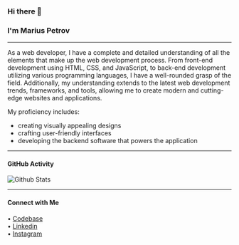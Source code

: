 ### Hi there 👋 

### I'm Marius Petrov

--- 

As a web developer, I have a complete and detailed understanding of all the elements that make up the web development process. From front-end development using HTML, CSS, and JavaScript, to back-end development utilizing various programming languages, I have a well-rounded grasp of the field. Additionally, my understanding extends to the latest web development trends, frameworks, and tools, allowing me to create modern and cutting-edge websites and applications.

My proficiency includes:
- creating visually appealing designs
- crafting user-friendly interfaces
- developing the backend software that powers the application

--- 

#### GitHub Activity

![Github Stats](https://github-readme-stats.vercel.app/api?username=mariuspetrov&theme=radical)

--- 

#### Connect with Me
&bull; [Codebase](https://github.com/mariuspetrov)
<br>
&bull; [Linkedin](https://www.linkedin.com/in/marius-petrov)
<br>
&bull; [Instagram](https://www.instagram.com/mariuspetrovdev)


<!--
**mariuspetrov/mariuspetrov** is a ✨ _special_ ✨ repository because its `README.md` (this file) appears on your GitHub profile.

Here are some ideas to get you started:

- 🔭 I’m currently working on ...
- 🌱 I’m currently learning ...
- 👯 I’m looking to collaborate on ...
- 🤔 I’m looking for help with ...
- 💬 Ask me about ...
- 📫 How to reach me: ...
- 😄 Pronouns: ...
- ⚡ Fun fact: ...
-->
